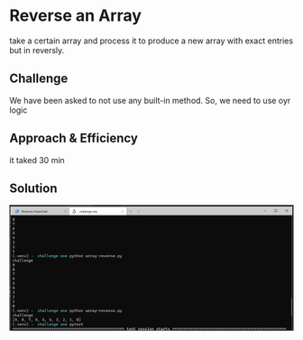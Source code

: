 # Reverse an Array
<!-- Short summary or background information -->
take a certain array and process it to produce a new array with exact entries but in reversly.

## Challenge
<!-- Description of the challenge -->
We have been asked to not use any built-in method. So, we need to use oyr logic

## Approach & Efficiency
<!-- What approach did you take? Why? What is the Big O space/time for this approach? -->
it taked 30 min


## Solution
<!-- Embedded whiteboard image -->
<img src="assets/revers-array-img.PNG">